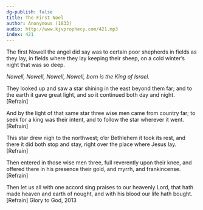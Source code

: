 ```yaml
---
dg-publish: false
title: The First Noel
author: Anonymous (1833)
audio: http://www.kjvprophecy.com/421.mp3
index: 421
---
```


The first Nowell the angel did say
was to certain poor shepherds in fields as they lay,
in fields where they lay keeping their sheep,
on a cold winter’s night that was so deep.

*Nowell, Nowell, Nowell, Nowell,
born is the King of Israel.*

They looked up and saw a star
shining in the east beyond them far;
and to the earth it gave great light,
and so it continued both day and night. [Refrain]

And by the light of that same star
three wise men came from country far;
to seek for a king was their intent,
and to follow the star wherever it went. [Refrain]

This star drew nigh to the northwest;
o’er Bethlehem it took its rest,
and there it did both stop and stay,
right over the place where Jesus lay. [Refrain]

Then entered in those wise men three,
full reverently upon their knee,
and offered there in his presence
their gold, and myrrh, and frankincense. [Refrain]

Then let us all with one accord
sing praises to our heavenly Lord,
that hath made heaven and earth of nought,
and with his blood our life hath bought. [Refrain]
Glory to God, 2013